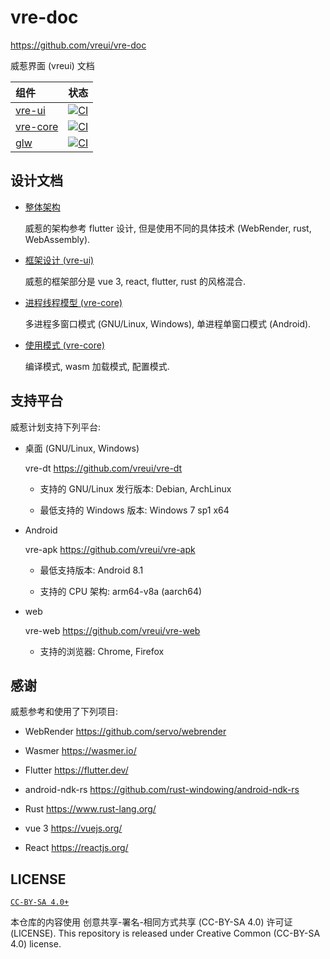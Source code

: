 # vre-doc
<https://github.com/vreui/vre-doc>

威惹界面 (vreui) 文档

| 组件 | 状态 |
| :--- | :--- |
| [vre-ui](https://github.com/vreui/vre-ui) | [![CI](https://github.com/vreui/vre-ui/actions/workflows/ci.yml/badge.svg)](https://github.com/vreui/vre-ui/actions) |
| [vre-core](https://github.com/vreui/vre-core) | [![CI](https://github.com/vreui/vre-core/actions/workflows/ci.yml/badge.svg)](https://github.com/vreui/vre-core/actions) |
| [glw](https://github.com/vreui/glw) | [![CI](https://github.com/vreui/glw/actions/workflows/ci.yml/badge.svg)](https://github.com/vreui/glw/actions) |


## 设计文档

+ [整体架构](./doc/整体架构.md)

  威惹的架构参考 flutter 设计, 但是使用不同的具体技术 (WebRender, rust, WebAssembly).

+ [框架设计 (vre-ui)](./doc/框架设计.md)

  威惹的框架部分是 vue 3, react, flutter, rust 的风格混合.

+ [进程线程模型 (vre-core)](./doc/进程线程模型.md)

  多进程多窗口模式 (GNU/Linux, Windows), 单进程单窗口模式 (Android).

+ [使用模式 (vre-core)](./doc/使用模式.md)

  编译模式, wasm 加载模式, 配置模式.


## 支持平台

威惹计划支持下列平台:

+ 桌面 (GNU/Linux, Windows)

  vre-dt <https://github.com/vreui/vre-dt>

  + 支持的 GNU/Linux 发行版本: Debian, ArchLinux

  + 最低支持的 Windows 版本: Windows 7 sp1 x64

+ Android

  vre-apk <https://github.com/vreui/vre-apk>

  + 最低支持版本: Android 8.1

  + 支持的 CPU 架构: arm64-v8a (aarch64)

+ web

  vre-web <https://github.com/vreui/vre-web>

  + 支持的浏览器: Chrome, Firefox


## 感谢

威惹参考和使用了下列项目:

+ WebRender
  <https://github.com/servo/webrender>

+ Wasmer
  <https://wasmer.io/>

+ Flutter
  <https://flutter.dev/>

+ android-ndk-rs
  <https://github.com/rust-windowing/android-ndk-rs>

+ Rust
  <https://www.rust-lang.org/>

+ vue 3
  <https://vuejs.org/>

+ React
  <https://reactjs.org/>


## LICENSE

[`CC-BY-SA 4.0+`](https://creativecommons.org/licenses/by-sa/4.0/)

本仓库的内容使用 创意共享-署名-相同方式共享 (CC-BY-SA 4.0) 许可证 (LICENSE).
This repository is released under Creative Common (CC-BY-SA 4.0) license.
